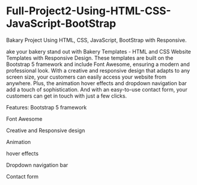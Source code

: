 # Full-Project2-Using-HTML-CSS-JavaScript-BootStrap
Bakary Project Using HTML, CSS, JavaScript, BootStrap with Responsive.


ake your bakery stand out with Bakery Templates - HTML and CSS Website Templates with Responsive Design. These templates are built on the Bootstrap 5 framework and include Font Awesome, ensuring a modern and professional look. With a creative and responsive design that adapts to any screen size, your customers can easily access your website from anywhere. Plus, the animation hover effects and dropdown navigation bar add a touch of sophistication. And with an easy-to-use contact form, your customers can get in touch with just a few clicks.

Features:
Bootstrap 5 framework

Font Awesome

Creative and Responsive design

Animation

hover effects

Dropdown navigation bar

Contact form
